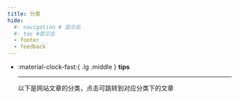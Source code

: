 ```yaml
---
title: 分类
hide:
  #- navigation # 显示右
  #- toc #显示左
  - footer
  - feedback
---
```

<!-- # Tags -->
<!-- !!! tip
    以下是网站文章的分类，点击可跳转到对应分类下的文章 -->
    
<div class="grid cards" markdown>

-   :material-clock-fast:{ .lg .middle } __tips__

    ---

    以下是网站文章的分类，点击可跳转到对应分类下的文章

</div>

